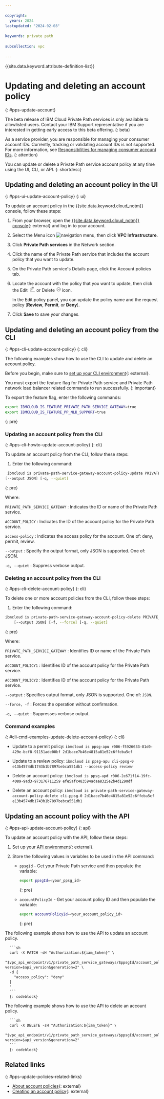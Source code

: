 ```yaml
---

copyright:
  years: 2024
lastupdated: "2024-02-08"

keywords: private path

subcollection: vpc

---
```


{{site.data.keyword.attribute-definition-list}}

# Updating and deleting an account policy
{: #pps-update-account}

The beta release of IBM Cloud Private Path services is only available to allowlisted users. Contact your IBM Support representative if you are interested in getting early access to this beta offering.
{: beta}

As a service provider, you are responsible for managing your consumer account IDs. Currently, tracking or validating account IDs is not supported. For more information, see [Responsibilities for managing consumer account IDs](/docs/vpc?topic=vpc-pps-consumer-account-id-responsibilities&interface=ui).
{: attention}

You can update or delete a Private Path service account policy at any time using the UI, CLI, or API.
{: shortdesc}

## Updating and deleting an account policy in the UI
{: #pps-ui-update-account-policy}
{: ui}

To update an account policy in the {{site.data.keyword.cloud_notm}} console, follow these steps:

1. From your browser, open the [{{site.data.keyword.cloud_notm}} console](/login){: external} and log in to your account.
1. Select the Menu icon ![navigation menu](../icons/icon_hamburger.svg), then click **VPC Infrastructure**.
1. Click **Private Path services** in the Network section.
1. Click the name of the Private Path service that includes the account policy that you want to update.
1. On the Private Path service's Details page, click the Account policies tab.
1. Locate the account with the policy that you want to update, then click the Edit ![Edit icon](/images/edit.png) or Delete ![Delete icon](/images/delete.png) icon.

   In the Edit policy panel, you can update the policy name and the request policy (**Review**, **Permit**, or **Deny**).

1. Click **Save** to save your changes.

## Updating and deleting an account policy from the CLI
{: #pps-cli-update-account-policy}
{: cli}

The following examples show how to use the CLI to update and delete an account policy.

Before you begin, make sure to [set up your CLI environment](/docs/vpc?topic=vpc-set-up-environment&interface=cli){: external}.

You must export the feature flag for Private Path service and Private Path network load balancer related commands to run successfully.
{: important}

To export the feature flag, enter the following commands:

```sh
export IBMCLOUD_IS_FEATURE_PRIVATE_PATH_SERVICE_GATEWAY=true
export IBMCLOUD_IS_FEATURE_PP_NLB_SUPPORT=true
```
{: pre}

### Updating an account policy from the CLI
{: #pps-cli-howto-update-account-policy}
{: cli}

To update an account policy from the CLI, follow these steps:

1. Enter the following command:

```sh
 ibmcloud is private-path-service-gateway-account-policy-update PRIVATE_PATH_SERVICE_GATEWAY ACCOUNT_POLICY [--access-policy deny | permit | review]
[--output JSON] [-q, --quiet]
```
{: pre}

Where:

`PRIVATE_PATH_SERVICE_GATEWAY`
:   Indicates the ID or name of the Private Path service.

`ACCOUNT_POLICY`
:   Indicates the ID of the account policy for the Private Path service.

`access-policy`
:   Indicates the access policy for the account. One of: deny, permit, review.

`--output`
:   Specify the output format, only JSON is supported. One of: JSON.

`-q, --quiet`
:   Suppress verbose output.

### Deleting an account policy from the CLI
{: #pps-cli-delete-account-policy}
{: cli}

To delete one or more account policies from the CLI, follow these steps:

1. Enter the following command:

```sh
ibmcloud is private-path-service-gateway-account-policy-delete PRIVATE_PATH_SERVICE_GATEWAY (ACCOUNT_POLICY1 ACCOUNT_POLICY2 ...)
    [--output JSON] [-f, --force] [-q, --quiet]
```
{: pre}

Where:

`PRIVATE_PATH_SERVICE_GATEWAY`
:   Identifies ID or name of the Private Path service.

`ACCOUNT_POLICY1`
:   Identifies ID of the account policy for the Private Path service.

`ACCOUNT_POLICY2`
:   Identifies ID of the account policy for the Private Path service.

`--output`
:   Specifies output format, only JSON is supported. One of: `JSON`.

`--force, -f`
:   Forces the operation without confirmation.

`-q, --quiet`
:   Suppresses verbose output.

### Command examples
{: #cli-cmd-examples-update-delete-account-policy}
{: cli}

- Update to a permit policy:
   `ibmcloud is ppsg-apu r006-f5926633-81d0-429e-bcf8-91151ade00bf 2d1bace7b46e4815a81e52c6ffeba5cf`

- Update to a review policy:
   `ibmcloud is ppsg-apu cli-ppsg-0 e13b4574db1743b1b7897bebca551db1 --access-policy review`

- Delete an account policy:
   `ibmcloud is ppsg-apd r006-2e671f14-19fc-4089-9ad3-973176711259 efe5afc483594adaa8325e2b4d1290df`

- Delete an account policy:
   `ibmcloud is private-path-service-gateway-account-policy-delete cli-ppsg-0 2d1bace7b46e4815a81e52c6ffeba5cf e13b4574db1743b1b7897bebca551db1`

## Updating an account policy with the API
{: #pps-api-update-account-policy}
{: api}

To update an account policy with the API, follow these steps:

1. Set up your [API environment](/docs/vpc?topic=vpc-set-up-environment#api-prerequisites-setup){: external}.
1. Store the following values in variables to be used in the API command:

   * `ppsgId` - Get your Private Path service and then populate the variable:

      ```sh
      export ppsgId=<your_ppsg_id>
      ```
      {: pre}

   * `accountPolicyId` - Get your account policy ID and then populate the variable:

      ```sh
      export accountPolicyId=<your_account_policy_id>
      ```
      {: pre}

The following example shows how to use the API to update an account policy.

      ```sh
      curl -X PATCH -sH "Authorization:${iam_token}" \
      "$vpc_api_endpoint/v1/private_path_service_gateways/$ppsgId/account_policies/$accountPolicyId?version=$api_version&generation=2" \
      -d {
        "access_policy": "deny"
      }
      '
      ```
      {: codeblock}

The following example shows how to use the API to delete an account policy.

      ```sh
      curl -X DELETE -sH "Authorization:${iam_token}" \
      "$vpc_api_endpoint/v1/private_path_service_gateways/$ppsgId/account_policies/$accountPolicyId?version=$api_version&generation=2"
      ```
      {: codeblock}

## Related links
{: #pps-update-policies-related-links}

- [About account policies](/docs/vpc?topic=vpc-pps-about-account-policies&interface=ui){: external}
- [Creating an account policy](/docs/vpc?topic=vpc-pps-create-account-policy&interface=ui){: external}
